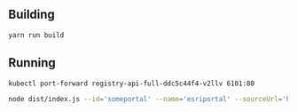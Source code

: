 ## Building

```bash
yarn run build
```

## Running

```bash
kubectl port-forward registry-api-full-ddc5c44f4-v2llv 6101:80

node dist/index.js --id='someportal' --name='esriportal' --sourceUrl='https://someportal/arcgis' --userId=rowanwinsemius --jwtSecret="squirrel"
```
